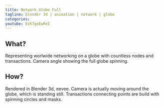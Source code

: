 ```yaml
---
title: Network Globe Full
tagline: blender 3d | animation | network | globe
categories:
youtube: Exh7goEwReI
---
```


## What?

Representing worlwide networking on a globe with countless nodes and transactions. Camera angle showing the full globe spinning.

## How?

Rendered in Blender 3d, eevee. Camera is actually moving around the globe, which is standing still. Transactions connecting points are build with spinning circles and masks.
